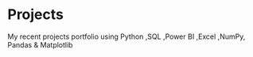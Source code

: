 # Projects
My recent projects portfolio using Python ,SQL ,Power BI ,Excel ,NumPy, Pandas &amp; Matplotlib
